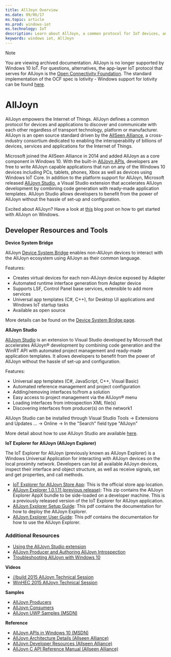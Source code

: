 ```yaml
---
title: AllJoyn Overview
ms.date: 09/06/17
ms.topic: article
ms.prod: windows-iot
ms.technology: IoT
description: Learn about AllJoyn, a common protocol for IoT devices, and how it enables other extensions and features with Windows IoT.
keywords: windows iot, AllJoyn
---
```


> [!NOTE]
> You are viewing archived documentation. AllJoyn is no longer supported by Windows 10 IoT. For questions, alternatives, the app-layer IoT protocol that serves for AllJoyn is the [Open Connectivity Foundation](https://openconnectivity.org). The standard implementation of the OCF spec is Iotivity - Windows support for Iotivity can be found [here](https://wiki.iotivity.org/windows).

# AllJoyn

AllJoyn empowers the Internet of Things. AllJoyn defines a common protocol for devices and applications to discover and communicate with each other regardless of transport technology, platform or manufacturer.  AllJoyn is an open source standard driven by the [AllSeen Alliance](https://allseenalliance.org/), a cross-industry consortium dedicated to enabling the interoperability of billions of devices, services and applications for the Internet of Things.

Microsoft joined the AllSeen Alliance in 2014 and added AllJoyn as a core component in Windows 10. With the built-in [AllJoyn APIs](https://msdn.microsoft.com/library/windows/apps/windows.devices.alljoyn.aspx), developers are free to write AllJoyn capable applications that run on any of the Windows 10 devices including PCs, tablets, phones, Xbox as well as devices using Windows IoT Core. In addition to the platform support for AllJoyn, Microsoft released [AllJoyn Studio](https://visualstudiogallery.msdn.microsoft.com/064e58a7-fb56-464b-bed5-f85914c89286), a Visual Studio extension that accelerates AllJoyn development by combining code generation with ready-made application templates. AllJoyn Studio allows developers to benefit from the power of AllJoyn without the hassle of set-up and configuration.

Excited about AllJoyn? Have a look at [this](AllJoynStudio.md) blog post on how to get started with AllJoyn on Windows.


## Developer Resources and Tools

**Device System Bridge**

AllJoyn [Device System Bridge](AllJoynDSB.md) enables non-AllJoyn devices to interact with the AllJoyn ecosystem using AllJoyn as their common language.

Features:
* Creates virtual devices for each non-AllJoyn device exposed by Adapter
* Automated runtime interface generation from Adapter device
* Supports LSF, Control Panel base services, extensible to add more services
* Universal app templates (C#, C++), for Desktop UI applications and Windows IoT startup tasks
* Available as open source

More details can be found on the [Device System Bridge page](AllJoynDSB.md).


**AllJoyn Studio**

[AllJoyn Studio](https://visualstudiogallery.msdn.microsoft.com/064e58a7-fb56-464b-bed5-f85914c89286) is an extension to Visual Studio developed by Microsoft that accelerates AllJoyn® development by combining code generation and the WinRT API with automated project management and ready-made application templates. It allows developers to benefit from the power of AllJoyn without the hassle of set-up and configuration.

Features:
* Universal app templates (C#, JavaScript, C++, Visual Basic)
* Automated reference management and project configuration
* Adding/removing interfaces to/from a solution
* Easy access to project management via the AllJoyn® menu
* Loading interfaces from introspection XML file(s)
* Discovering interfaces from producer(s) on the network1

AllJoyn Studio can be installed through Visual Studio Tools -> Extensions and Updates … -> Online -> In the "Search" field type "AllJoyn"

More detail about how to use AllJoyn Studio are available [here](AllJoynStudio.md).

**IoT Explorer for AllJoyn (AllJoyn Explorer)**

The IoT Explorer for AllJoyn (previously known as AllJoyn Explorer) is a Windows Universal Application for interacting with AllJoyn devices on the local proximity network. Developers can list all available AllJoyn devices, inspect their interface and object structure, as well as receive signals, set and get properties, and call methods.

* [IoT Explorer for AllJoyn Store App](https://www.microsoft.com/store/apps/9nblggh6gpxl): This is the official store app location.
* [AllJoyn Explorer 1.0.1.11 (previous release)](https://github.com/ms-iot/samples/releases/download/AllJoynExplorer_1.0.11/AllJoynExplorer_1.0.1.11.zip): This zip contains the AllJoyn Explorer AppX bundle to be side-loaded on a developer machine. This is a previously released version of the IoT Explorer for AllJoyn application.
* [AllJoyn Explorer Setup Guide](https://github.com/ms-iot/samples/releases/download/AllJoynExplorer_1.0.11/AllJoyn_Explorer_Setup_Guide_v1.0.pdf): This pdf contains the documentation for how to deploy the AllJoyn Explorer.
* [AllJoyn Explorer User Guide](https://github.com/ms-iot/samples/releases/download/AllJoynExplorer_1.0.11/AllJoyn_Explorer_User_Guide_v1.0.pdf): This pdf contains the documentation for how to use the AllJoyn Explorer.


### Additional Resources

* [Using the AllJoyn Studio extension](AllJoynStudio.md)
* [AllJoyn Producer and Authoring AllJoyn Introspection](AllJoynProducer.md)
* [Troubleshooting AllJoyn with Windows 10](AllJoynTroubleshooting.md)

**Videos**

* [//build 2015 AllJoyn Technical Session](https://channel9.msdn.com/Events/Build/2015/2-623)
* [WinHEC 2015 AllJoyn Technical Session](https://channel9.msdn.com/Events/WinHEC/2015/IOT200)

**Samples**

* [AllJoyn Producers](https://github.com/Microsoft/Windows-universal-samples/tree/master/Samples/AllJoyn/ProducerExperiences)
* [AllJoyn Consumers](https://github.com/Microsoft/Windows-universal-samples/tree/master/Samples/AllJoyn/ConsumerExperiences)
* [AllJoyn UWP Samples (MSDN)](https://github.com/Microsoft/Windows-universal-samples/tree/master/Samples/AllJoyn/ConsumerExperiences)

**Reference**

* [AllJoyn APIs in Windows 10 (MSDN)](https://msdn.microsoft.com/library/windows/apps/xaml/windows.devices.alljoyn.aspx)
* [AllJoyn Architecture Details (Allseen Alliance)](https://allseenalliance.org/developers/learn/)
* [AllJoyn Developer Resources (Allseen Alliance)](https://allseenalliance.org/developers/develop/)
* [AllJoyn C API Reference Manual (Allseen Alliance)](https://allseenalliance.org/docs/api/c/index.html)

